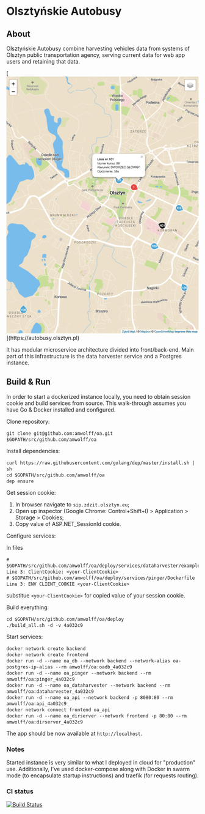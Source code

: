 # Olsztyńskie Autobusy
<!-- Infrastructure to pull, retain and represent real-time data collected from Olsztyn public transportation vehicles -->
## About
Olsztyńskie Autobusy combine harvesting vehicles data from systems of Olsztyn public transportation agency, serving current data for web app users and retaining that data.

[![Screenshot](screenshot.png "https://autobusy.olsztyn.pl")](https://autobusy.olsztyn.pl)

It has modular microservice architecture divided into front/back-end.
Main part of this infrastructure is the data harvester service and a Postgres instance.

## Build & Run
In order to start a dockerized instance locally, you need to obtain session cookie and build services from source.
This walk-through assumes you have Go & Docker installed and configured.

Clone repository:
```
git clone git@github.com:amwolff/oa.git $GOPATH/src/github.com/amwolff/oa
```

Install dependencies:
```
curl https://raw.githubusercontent.com/golang/dep/master/install.sh | sh
cd $GOPATH/src/github.com/amwolff/oa
dep ensure
```

Get session cookie:
1. In browser navigate to `sip.zdzit.olsztyn.eu`;
2. Open up inspector (Google Chrome: Control+Shift+I) > Application > Storage > Cookies;
3. Copy value of ASP.NET_SessionId cookie.

Configure services:

In files
```
# $GOPATH/src/github.com/amwolff/oa/deploy/services/dataharvester/example_config.yml
Line 3: ClientCookie: <your-ClientCookie>
# $GOPATH/src/github.com/amwolff/oa/deploy/services/pinger/Dockerfile
Line 3: ENV CLIENT_COOKIE <your-ClientCookie>
```
substitue `<your-ClientCookie>` for copied value of your session cookie.

Build everything:
```
cd $GOPATH/src/github.com/amwolff/oa/deploy
./build_all.sh -d -v 4a032c9
```

Start services:
```
docker network create backend
docker network create frontend
docker run -d --name oa_db --network backend --network-alias oa-postgres-ip-alias --rm amwolff/oa:oadb_4a032c9
docker run -d --name oa_pinger --network backend --rm amwolff/oa:pinger_4a032c9
docker run -d --name oa_dataharvester --network backend --rm amwolff/oa:dataharvester_4a032c9
docker run -d --name oa_api --network backend -p 8080:80 --rm amwolff/oa:api_4a032c9
docker network connect frontend oa_api
docker run -d --name oa_dirserver --network frontend -p 80:80 --rm amwolff/oa:dirserver_4a032c9
```

The app should be now available at `http://localhost`.

### Notes
Started instance is very similar to what I deployed in cloud for "production" use.
Additionally, I've used docker-compose along with Docker in swarm mode (to encapsulate startup instructions) and traefik (for requests routing).

### CI status
[![Build Status](https://travis-ci.com/amwolff/oa.svg?token=8LTVaXtVR2rYts8pwRmn&branch=master)](https://travis-ci.com/amwolff/oa)
